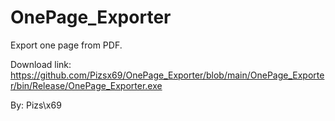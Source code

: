 # OnePage_Exporter
 Export one page from PDF.


Download link: https://github.com/Pizsx69/OnePage_Exporter/blob/main/OnePage_Exporter/bin/Release/OnePage_Exporter.exe

By: Pizs\x69
